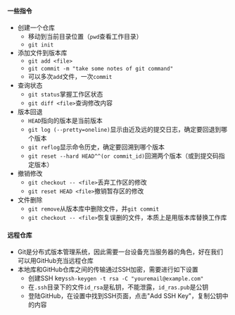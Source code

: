 #### 一些指令
- 创建一个仓库
  - 移动到当前目录位置（```pwd```查看工作目录）
  - `git init`
- 添加文件到版本库
  - `git add <file>`
  - `git commit -m "take some notes of git command"`
  - 可以多次`add`文件，一次`commit`
- 查询状态
  - `git status`掌握工作区状态
  - `git diff <file>`查询修改内容
- 版本回退
  - `HEAD`指向的版本是当前版本
  - `git log (--pretty=oneline)`显示由近及远的提交日志，确定要回退到哪个版本
  - `git reflog`显示命令历史，确定要回溯到哪个版本
  - `git reset --hard HEAD^^(or commit_id)`回溯两个版本（或到提交码指定版本）
- 撤销修改
  - `git checkout -- <file>`丢弃工作区的修改
  - `git reset HEAD <file>`撤销暂存区的修改
- 文件删除
  - `git remove`从版本库中删除文件，并`git commit`
  - `git checkout -- <file>`恢复误删的文件，本质上是用版本库替换工作库
#### 远程仓库
- Git是分布式版本管理系统，因此需要一台设备充当服务器的角色，好在我们可以用GitHub充当远程仓库
- 本地库和GitHub仓库之间的传输通过SSH加密，需要进行如下设置
  - 创建SSH key`ssh-keygen -t rsa -C "youremail@example.com"`
  - 在`.ssh`目录下的文件`id_rsa`是私钥，不能泄露，`id_ras.pub`是公钥
  - 登陆GitHub，在设置中找到SSH页面，点击"Add SSH Key"，复制公钥中的内容